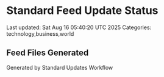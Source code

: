# Standard Feed Update Status
Last updated: Sat Aug 16 05:40:20 UTC 2025
Categories: technology,business,world

## Feed Files Generated

Generated by Standard Updates Workflow
